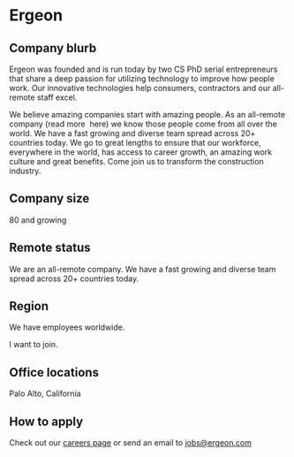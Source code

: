 # Ergeon

## Company blurb

Ergeon was founded and is run today by two CS PhD serial entrepreneurs that share a deep passion for utilizing technology to improve how people work. Our innovative technologies help consumers, contractors and our all-remote staff excel.

We believe amazing companies start with amazing people. As an all-remote company (read more  here) we know those people come from all over the world. We have a fast growing and diverse team spread across 20+ countries today. We go to great lengths to ensure that our workforce, everywhere in the world, has access to career growth, an amazing work culture and great benefits. Come join us to transform the construction industry.

## Company size

80 and growing

## Remote status

We are an all-remote company. We have a fast growing and diverse team spread across 20+ countries today.

## Region

We have employees worldwide. 

I want to join.

## Office locations

Palo Alto, California

## How to apply

Check out our [careers page](https://www.ergeon.com/careers) or send an email to jobs@ergeon.com
